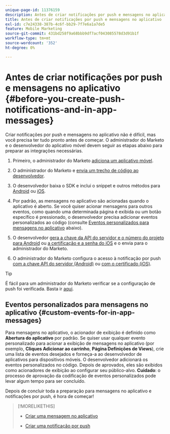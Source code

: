 ```yaml
---
unique-page-id: 11376159
description: Antes de criar notificações por push e mensagens no aplicativo - Documentação do Marketo - Documentação do produto
title: Antes de criar notificações por push e mensagens no aplicativo
exl-id: c7e24338-387b-4c6f-bb29-7f7e6a1a7de5
feature: Mobile Marketing
source-git-commit: 431bd258f9a68bbb9df7acf043085578d3d91b1f
workflow-type: tm+mt
source-wordcount: '352'
ht-degree: 0%

---
```


# Antes de criar notificações por push e mensagens no aplicativo {#before-you-create-push-notifications-and-in-app-messages}

Criar notificações por push e mensagens no aplicativo não é difícil, mas você precisa ter tudo pronto antes de começar. O administrador do Marketo e o desenvolvedor do aplicativo móvel devem seguir as etapas abaixo para preparar as integrações necessárias.

1. Primeiro, o administrador do Marketo [adiciona um aplicativo móvel](/help/marketo/product-docs/mobile-marketing/admin/add-a-mobile-app.md).

1. O administrador do Marketo e [envia um trecho de código ao desenvolvedor](/help/marketo/product-docs/mobile-marketing/admin/send-sdk-code-to-a-developer.md).

1. O desenvolvedor baixa o SDK e inclui o snippet e outros métodos para [Android](https://developers.marketo.com/documentation/mobile/installation-instructions-on-android/) ou [iOS](https://developers.marketo.com/documentation/mobile/installation-instructions-on-ios/).

1. Por padrão, as mensagens no aplicativo são acionadas quando o aplicativo é aberto. Se você quiser acionar mensagens para outros eventos, como quando uma determinada página é exibida ou um botão específico é pressionado, o desenvolvedor precisa adicionar eventos personalizados ao código (consulte [Eventos personalizados para mensagens no aplicativo](#CustomEvents) abaixo).

1. O desenvolvedor [gera a chave da API do servidor e o número do projeto para Android](https://developers.marketo.com/documentation/mobile/enabling-push-notifications-on-android/) ou [a certificação e a senha do iOS](https://developers.marketo.com/documentation/mobile/enabling-push-notifications-on-ios/) e o envia para o administrador do Marketo.

1. O administrador do Marketo configura o acesso à notificação por push [com a chave API do servidor (Android)](/help/marketo/product-docs/mobile-marketing/admin/configure-mobile-app-android-push-access.md) ou [com o certificado (iOS)](/help/marketo/product-docs/mobile-marketing/admin/configure-mobile-app-ios-push-access.md).

>[!TIP]
>
>É fácil para um administrador do Marketo verificar se a configuração de push foi verificada. Basta ir [aqui](/help/marketo/product-docs/mobile-marketing/admin/verify-push-configuration.md).

## Eventos personalizados para mensagens no aplicativo {#custom-events-for-in-app-messages}

Para mensagens no aplicativo, o acionador de exibição é definido como **Abertura do aplicativo** por padrão. Se quiser usar qualquer evento personalizado para acionar a exibição de mensagens no aplicativo (por exemplo, **Cliques Adicionar ao carrinho**, **Página Definições de Views**), crie uma lista de eventos desejados e forneça-a ao desenvolvedor de aplicativos para dispositivos móveis. O desenvolvedor adicionará os eventos personalizados no código. Depois de aprovados, eles são exibidos como acionadores de exibição ao configurar seu público-alvo. **Cuidado**: o processo de aprovação da codificação de eventos personalizados pode levar algum tempo para ser concluído.

Depois de concluir toda a preparação para mensagens no aplicativo e notificações por push, é hora de começar!

>[!MORELIKETHIS]
>
>* [Criar uma mensagem no aplicativo](/help/marketo/product-docs/mobile-marketing/in-app-messages/creating-in-app-messages/create-an-in-app-message.md)
>
>* [Criar uma notificação por push](/help/marketo/product-docs/mobile-marketing/push-notifications/create-a-push-notification.md)
